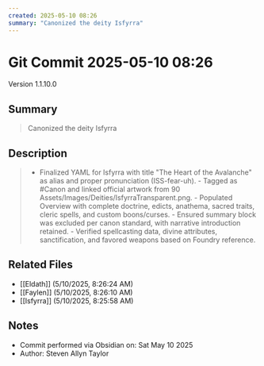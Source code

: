 ```yaml
---
created: 2025-05-10 08:26
summary: "Canonized the deity Isfyrra"
---
```


# Git Commit 2025-05-10 08:26

Version 1.1.10.0

## Summary
> Canonized the deity Isfyrra

## Description
> - Finalized YAML for Isfyrra with title "The Heart of the Avalanche" as alias and proper pronunciation (ISS-fear-uh). - Tagged as #Canon and linked official artwork from 90 Assets/Images/Deities/IsfyrraTransparent.png. - Populated Overview with complete doctrine, edicts, anathema, sacred traits, cleric spells, and custom boons/curses. - Ensured summary block was excluded per canon standard, with narrative introduction retained. - Verified spellcasting data, divine attributes, sanctification, and favored weapons based on Foundry reference.

## Related Files
- [[Eldath]] (5/10/2025, 8:26:24 AM)
- [[Faylen]] (5/10/2025, 8:26:10 AM)
- [[Isfyrra]] (5/10/2025, 8:25:58 AM)

## Notes
- Commit performed via Obsidian on: Sat May 10 2025
- Author: Steven Allyn Taylor

